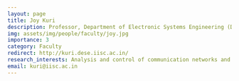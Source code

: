 ```yaml
---
layout: page
title: Joy Kuri
description: Professor, Department of Electronic Systems Engineering (DESE)
img: assets/img/people/faculty/joy.jpg
importance: 3
category: Faculty
redirect: http://kuri.dese.iisc.ac.in/
research_interests: Analysis and control of communication networks and stochastic systems
email: kuri@iisc.ac.in
---
```

